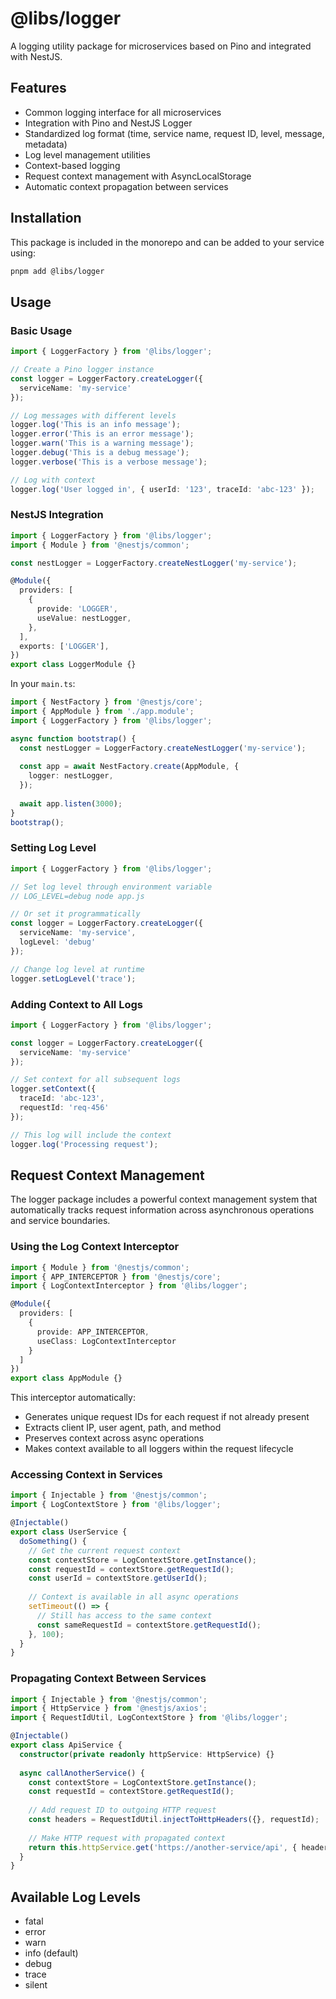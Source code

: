 # @libs/logger

A logging utility package for microservices based on Pino and integrated with NestJS.

## Features

- Common logging interface for all microservices
- Integration with Pino and NestJS Logger
- Standardized log format (time, service name, request ID, level, message, metadata)
- Log level management utilities
- Context-based logging
- Request context management with AsyncLocalStorage
- Automatic context propagation between services

## Installation

This package is included in the monorepo and can be added to your service using:

```bash
pnpm add @libs/logger
```

## Usage

### Basic Usage

```typescript
import { LoggerFactory } from '@libs/logger';

// Create a Pino logger instance
const logger = LoggerFactory.createLogger({
  serviceName: 'my-service'
});

// Log messages with different levels
logger.log('This is an info message');
logger.error('This is an error message');
logger.warn('This is a warning message');
logger.debug('This is a debug message');
logger.verbose('This is a verbose message');

// Log with context
logger.log('User logged in', { userId: '123', traceId: 'abc-123' });
```

### NestJS Integration

```typescript
import { LoggerFactory } from '@libs/logger';
import { Module } from '@nestjs/common';

const nestLogger = LoggerFactory.createNestLogger('my-service');

@Module({
  providers: [
    {
      provide: 'LOGGER',
      useValue: nestLogger,
    },
  ],
  exports: ['LOGGER'],
})
export class LoggerModule {}
```

In your `main.ts`:

```typescript
import { NestFactory } from '@nestjs/core';
import { AppModule } from './app.module';
import { LoggerFactory } from '@libs/logger';

async function bootstrap() {
  const nestLogger = LoggerFactory.createNestLogger('my-service');
  
  const app = await NestFactory.create(AppModule, {
    logger: nestLogger,
  });
  
  await app.listen(3000);
}
bootstrap();
```

### Setting Log Level

```typescript
import { LoggerFactory } from '@libs/logger';

// Set log level through environment variable
// LOG_LEVEL=debug node app.js

// Or set it programmatically
const logger = LoggerFactory.createLogger({
  serviceName: 'my-service',
  logLevel: 'debug'
});

// Change log level at runtime
logger.setLogLevel('trace');
```

### Adding Context to All Logs

```typescript
import { LoggerFactory } from '@libs/logger';

const logger = LoggerFactory.createLogger({
  serviceName: 'my-service'
});

// Set context for all subsequent logs
logger.setContext({ 
  traceId: 'abc-123',
  requestId: 'req-456' 
});

// This log will include the context
logger.log('Processing request');
```

## Request Context Management

The logger package includes a powerful context management system that automatically tracks request information across asynchronous operations and service boundaries.

### Using the Log Context Interceptor

```typescript
import { Module } from '@nestjs/common';
import { APP_INTERCEPTOR } from '@nestjs/core';
import { LogContextInterceptor } from '@libs/logger';

@Module({
  providers: [
    {
      provide: APP_INTERCEPTOR,
      useClass: LogContextInterceptor
    }
  ]
})
export class AppModule {}
```

This interceptor automatically:

- Generates unique request IDs for each request if not already present
- Extracts client IP, user agent, path, and method
- Preserves context across async operations
- Makes context available to all loggers within the request lifecycle

### Accessing Context in Services

```typescript
import { Injectable } from '@nestjs/common';
import { LogContextStore } from '@libs/logger';

@Injectable()
export class UserService {
  doSomething() {
    // Get the current request context
    const contextStore = LogContextStore.getInstance();
    const requestId = contextStore.getRequestId();
    const userId = contextStore.getUserId();
    
    // Context is available in all async operations 
    setTimeout(() => {
      // Still has access to the same context
      const sameRequestId = contextStore.getRequestId();
    }, 100);
  }
}
```

### Propagating Context Between Services

```typescript
import { Injectable } from '@nestjs/common';
import { HttpService } from '@nestjs/axios';
import { RequestIdUtil, LogContextStore } from '@libs/logger';

@Injectable()
export class ApiService {
  constructor(private readonly httpService: HttpService) {}
  
  async callAnotherService() {
    const contextStore = LogContextStore.getInstance();
    const requestId = contextStore.getRequestId();
    
    // Add request ID to outgoing HTTP request
    const headers = RequestIdUtil.injectToHttpHeaders({}, requestId);
    
    // Make HTTP request with propagated context
    return this.httpService.get('https://another-service/api', { headers });
  }
}
```

## Available Log Levels

- fatal
- error
- warn
- info (default)
- debug
- trace
- silent 
